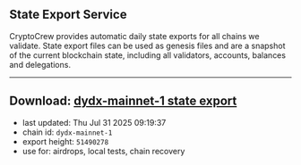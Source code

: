 ## State Export Service
CryptoCrew provides automatic daily state exports for all chains we validate. State export files can be used as genesis files and are a snapshot of the current blockchain state, including all validators, accounts, balances and delegations.

---
**Download: [dydx-mainnet-1 state export](https://dl-tyo.ccvalidators.com/SERVICE/dydx/dydx-mainnet-1_export_51490278.json)**
---

- last updated: Thu Jul 31 2025 09:19:37
- chain id: `dydx-mainnet-1`
- export height: `51490278`
- use for: airdrops, local tests, chain recovery
